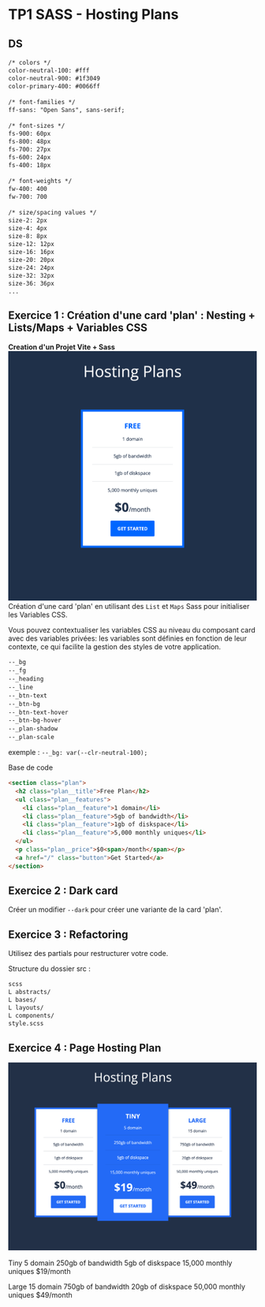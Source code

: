# TP1 SASS - Hosting Plans

## DS

```
/* colors */
color-neutral-100: #fff
color-neutral-900: #1f3049
color-primary-400: #0066ff

/* font-families */
ff-sans: "Open Sans", sans-serif;

/* font-sizes */
fs-900: 60px
fs-800: 48px
fs-700: 27px
fs-600: 24px
fs-400: 18px

/* font-weights */
fw-400: 400
fw-700: 700

/* size/spacing values */
size-2: 2px
size-4: 4px
size-8: 8px
size-12: 12px
size-16: 16px
size-20: 20px
size-24: 24px
size-32: 32px
size-36: 36px
...
```

## Exercice 1 : Création d'une card 'plan' : Nesting + Lists/Maps + Variables CSS

**Creation d'un Projet Vite + Sass**
![Exercice 1 - Aperçu de la card plan](Exo_1_4.png)
Création d'une card 'plan' en utilisant des `List` et `Maps` Sass pour initialiser les Variables CSS.

Vous pouvez contextualiser les variables CSS au niveau du composant card avec des variables privées: les variables sont définies en fonction de leur contexte, ce qui facilite la gestion des styles de votre application.

```css
--_bg
--_fg
--_heading
--_line
--_btn-text
--_btn-bg
--_btn-text-hover
--_btn-bg-hover
--_plan-shadow
--_plan-scale
```

exemple : `--_bg: var(--clr-neutral-100);`

Base de code

```html
<section class="plan">
  <h2 class="plan__title">Free Plan</h2>
  <ul class="plan__features">
    <li class="plan__feature">1 domain</li>
    <li class="plan__feature">5gb of bandwidth</li>
    <li class="plan__feature">1gb of diskspace</li>
    <li class="plan__feature">5,000 monthly uniques</li>
  </ul>
  <p class="plan__price">$0<span>/month</span></p>
  <a href="/" class="button">Get Started</a>
</section>
```

## Exercice 2 : Dark card

Créer un modifier `--dark` pour créer une variante de la card 'plan'.

## Exercice 3 : Refactoring

Utilisez des partials pour restructurer votre code.

Structure du dossier src :

```
scss
L abstracts/
L bases/
L layouts/
L components/
style.scss
```

## Exercice 4 : Page Hosting Plan

![Exercice 4 - Aperçu de la card plan](TP1_pricing.png)

Tiny
5 domain
250gb of bandwidth
5gb of diskspace
15,000 monthly uniques
$19/month

Large
15 domain
750gb of bandwidth
20gb of diskspace
50,000 monthly uniques
$49/month
